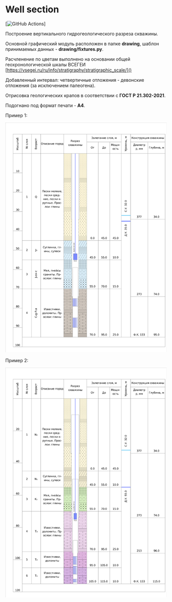 # Well section
[![GitHub Actions](https://github.com/SizNi/geol_project/actions/workflows/github-actions.yml/badge.svg)]

Построение вертикального гидрогеологического разреза скважины.

Основной графический модуль расположен в папке **drawing**, шаблон принимаемых данных - **drawing/fixtures.py**.

Расчленение по цветам выполнено на основании общей геохронологической шкалы ВСЕГЕИ [https://vsegei.ru/ru/info/stratigraphy/stratigraphic_scale/]()

Добавленный интервал: четвертичные отложения - девонские отложения (за исключением палеогена).

Отрисовка геологических крапов в соответствии с **ГОСТ Р 21.302-2021**.

Подогнано под формат печати - **А4**.

Пример 1:

![1677419468970](image/README/1677419468970.png)


Пример 2:

![1677419196793](image/README/1677419196793.png)
